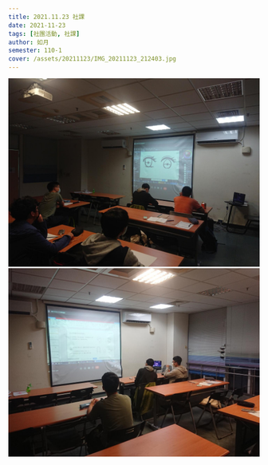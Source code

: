 ```yaml
---
title: 2021.11.23 社課
date: 2021-11-23
tags: [社團活動, 社課]
author: 如月
semester: 110-1
cover: /assets/20211123/IMG_20211123_212403.jpg
---
```



![IMG_20211123_212403](/assets/20211123/IMG_20211123_212403.jpg)![IMG_20211123_215240](/assets/20211123/IMG_20211123_215240.jpg)
